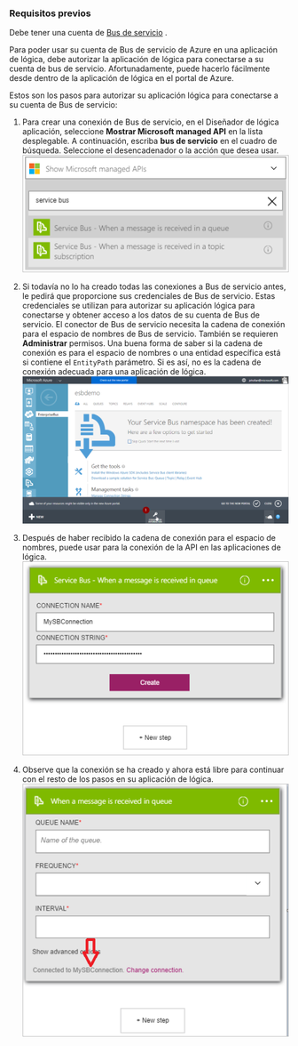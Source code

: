 ### <a name="prerequisites"></a>Requisitos previos

Debe tener una cuenta de [Bus de servicio](https://azure.microsoft.com/services/service-bus/) .  

Para poder usar su cuenta de Bus de servicio de Azure en una aplicación de lógica, debe autorizar la aplicación de lógica para conectarse a su cuenta de bus de servicio. Afortunadamente, puede hacerlo fácilmente desde dentro de la aplicación de lógica en el portal de Azure.  

Estos son los pasos para autorizar su aplicación lógica para conectarse a su cuenta de Bus de servicio:  

1. Para crear una conexión de Bus de servicio, en el Diseñador de lógica aplicación, seleccione **Mostrar Microsoft managed API** en la lista desplegable. A continuación, escriba **bus de servicio** en el cuadro de búsqueda. Seleccione el desencadenador o la acción que desea usar.  
    ![Imagen de la conexión de Bus de servicio 1](./media/connectors-create-api-servicebus/servicebus-1.png)  

2. Si todavía no lo ha creado todas las conexiones a Bus de servicio antes, le pedirá que proporcione sus credenciales de Bus de servicio. Estas credenciales se utilizan para autorizar su aplicación lógica para conectarse y obtener acceso a los datos de su cuenta de Bus de servicio. El conector de Bus de servicio necesita la cadena de conexión para el espacio de nombres de Bus de servicio. También se requieren **Administrar** permisos. Una buena forma de saber si la cadena de conexión es para el espacio de nombres o una entidad específica está si contiene el `EntityPath` parámetro. Si es así, no es la cadena de conexión adecuada para una aplicación de lógica.  
    ![Cadena de conexión de Bus de servicio](./media/connectors-create-api-servicebus/connectionstring.png)

1. Después de haber recibido la cadena de conexión para el espacio de nombres, puede usar para la conexión de la API en las aplicaciones de lógica.  
    ![Imagen de la conexión de Bus de servicio 2](./media/connectors-create-api-servicebus/servicebus-2.png)  

3. Observe que la conexión se ha creado y ahora está libre para continuar con el resto de los pasos en su aplicación de lógica.  
    ![Imagen de la conexión de Bus de servicio 3](./media/connectors-create-api-servicebus/servicebus-3.png)   
